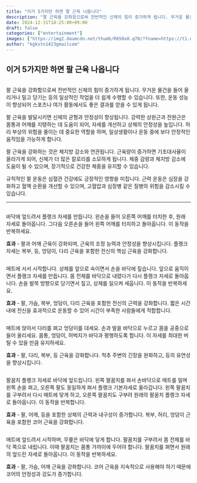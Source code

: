 ```yaml
---
title: "이거 5가지만 하면 팔 근육 나옵니다"
description: "팔 근육을 강화함으로써 전반적인 신체의 힘이 증가하게 됩니다. 무거운 물건을 들어 올리거나 밀고 당기는 등의 일상적인 작업을 더 쉽게 수행할 수 있습니다. 또한, 운동 성능이 향상되어 스포츠나 여가 활동에서도 좋은 결과를 얻을 수 있게 됩니다."
date: 2024-12-31T18:25:00+09:00
draft: false
categories: ["entertainment"]
images: ["https://img2.daumcdn.net/thumb/R658x0.q70/?fname=https://t1.daumcdn.net/news/202403/21/tenbody/20240321071042081ewvp.jpg", "https://t1.daumcdn.net/news/202403/21/tenbody/20240321071042923xsxq.gif", "https://t1.daumcdn.net/news/202403/21/tenbody/20240321071043468ssvd.gif", "https://t1.daumcdn.net/news/202403/21/tenbody/20240321071044150cdbk.gif", "https://t1.daumcdn.net/news/202403/21/tenbody/20240321071044699wltx.gif"]
author: "kgkstn1423gmailcom"
---
```


<h2 >이거 5가지만 하면 팔 근육 나옵니다</h2> <figure ><img src="https://img2.daumcdn.net/thumb/R658x0.q70/?fname=https://t1.daumcdn.net/news/202403/21/tenbody/20240321071042081ewvp.jpg" alt=""/></figure> <p>팔 근육을 강화함으로써 전반적인 신체의 힘이 증가하게 됩니다. 무거운 물건을 들어 올리거나 밀고 당기는 등의 일상적인 작업을 더 쉽게 수행할 수 있습니다. 또한, 운동 성능이 향상되어 스포츠나 여가 활동에서도 좋은 결과를 얻을 수 있게 됩니다.</p> <p>팔 근육을 발달시키면 신체의 균형과 안정성이 향상됩니다. 강력한 상완근과 전완근은 몸통과 어깨를 지탱하는 데 도움이 되어, 자세를 개선하고 상체의 안정성을 높입니다. 허리 부상의 위험을 줄이는 데 중요한 역할을 하며, 일상생활이나 운동 중에 보다 안정적인 움직임을 가능하게 합니다.</p> <p>팔 근육을 강화하는 것은 체지방 감소와 연관됩니다. 근육량이 증가하면 기초대사율이 올라가게 되어, 신체가 더 많은 칼로리를 소모하게 됩니다. 체중 감량과 체지방 감소에 도움이 될 수 있으며, 장기적으로 건강한 체중을 유지할 수 있습니다.</p> <p>규칙적인 팔 운동은 심혈관 건강에도 긍정적인 영향을 미칩니다. 근력 운동은 심장을 강화하고 혈액 순환을 개선할 수 있으며, 고혈압과 심장병 같은 질병의 위험을 감소시킬 수 있습니다.</p> <hr /> <figure ><img src="https://t1.daumcdn.net/news/202403/21/tenbody/20240321071042923xsxq.gif" alt=""/></figure> <p>바닥에 엎드려서 플랭크 자세를 만듭니다. 왼손을 들어 오른쪽 어깨를 터치한 후, 원래 자세로 돌아옵니다. 그다음 오른손을 들어 왼쪽 어깨를 터치하고 돌아옵니다. 이 동작을 반복하세요.</p> <p><strong>효과</strong> - 팔과 어깨 근육이 강화되며, 근육의 조정 능력과 안정성을 향상시킵니다. 플랭크 자세는 복부, 등, 엉덩이, 다리 근육을 포함한 전신의 핵심 근육을 강화합니다.</p> <figure ><img src="https://t1.daumcdn.net/news/202403/21/tenbody/20240321071043468ssvd.gif" alt=""/></figure> <p>매트에 서서 시작합니다. 상체를 앞으로 숙이면서 손을 바닥에 짚습니다. 앞으로 움직이면서 플랭크 자세를 만듭니다. 몸 전체를 바닥으로 내렸다가 다시 플랭크 자세로 돌아옵니다. 손을 발목 방향으로 당기면서 짚고, 상체를 일으켜 세웁니다. 이 동작을 반복하세요.</p> <p><strong>효과</strong> - 팔, 가슴, 복부, 엉덩이, 다리 근육을 포함한 전신의 근력을 강화합니다. 짧은 시간 내에 전신을 효과적으로 운동할 수 있어 시간이 부족한 사람들에게 적합합니다.</p> <figure ><img src="https://t1.daumcdn.net/news/202403/21/tenbody/20240321071044150cdbk.gif" alt=""/></figure> <p>매트에 앉아서 다리를 펴고 엉덩이를 대세요. 손과 발을 바닥으로 누르고 몸을 공중으로 들어 올리세요. 몸통, 엉덩이, 허벅지가 바닥과 평행하도록 합니다. 이 자세를 최대한 버틸 수 있을 만큼 유지하세요.</p> <p><strong>효과</strong> - 팔, 다리, 복부, 등 근육을 강화합니다. 척추 주변의 긴장을 완화하고, 등의 유연성을 향상시킵니다.</p> <figure ><img src="https://t1.daumcdn.net/news/202403/21/tenbody/20240321071044699wltx.gif" alt=""/></figure> <p>팔꿈치 플랭크 자세로 바닥에 엎드립니다. 왼쪽 팔꿈치를 펴서 손바닥으로 매트를 밀며 왼쪽 손을 펴고, 오른쪽 팔도 동일하게 펴서 플랭크 기본자세로 올라갑니다. 왼쪽 팔꿈치를 구부려서 다시 매트에 닿게 하고, 오른쪽 팔꿈치도 구부려 원래의 팔꿈치 플랭크 자세로 돌아옵니다. 이 동작을 반복합니다.</p> <p><strong>효과</strong> - 팔, 어깨, 등을 포함한 상체의 근력과 내구성이 증가합니다. 복부, 허리, 엉덩이 근육을 포함한 코어 근육을 강화합니다.</p> <figure ><img src="https://t1.daumcdn.net/news/202403/21/tenbody/20240321071045125ktce.gif" alt=""/></figure> <p>매트에 엎드려서 시작하며, 무릎은 바닥에 닿게 합니다. 팔꿈치를 구부려서 몸 전체를 바닥 쪽으로 내립니다. 이때 팔꿈치는 몸통 가까이에 두어야 합니다. 팔꿈치를 펴면서 원래의 엎드린 자세로 돌아옵니다. 이 동작을 반복하세요.</p> <p><strong>효과</strong> - 팔, 가슴, 어깨 근육을 강화합니다. 코어 근육을 지속적으로 사용해야 하기 때문에 코어의 안정성과 강도가 증가합니다.</p>